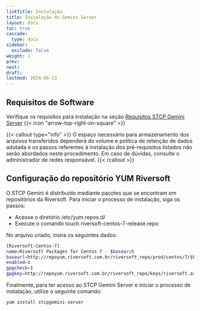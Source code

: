 ```yaml
---
linkTitle: Instalação
title: Instalação do Gemini Server
layout: docs
toc: true
cascade:
  type: docs
sidebar:
  exclude: false
weight: 1
prev:
next:
draft:
lastmod: 2024-06-13
---
```

## Requisitos de Software

Verifique os requisitos para instalação na seção <a href="/utils/requirements/#stcp-gemini-server" target="_blank">Requisitos STCP Gemini Server</a> {{< icon "arrow-top-right-on-square" >}} &nbsp;

{{< callout type="info" >}}
O espaço necessário para armazenamento dos arquivos transferidos dependerá do volume e política
de retenção de dados adotada e os passos referentes à instalação dos pré-requisitos listados não serão abordados neste
procedimento. Em caso de dúvidas, consulte o administrador de redes responsável.
{{< /callout >}}

## Configuração do repositório YUM Riversoft

O STCP Gemini é distribuído mediante pacotes que se encontram em repositórios da Riversoft. Para iniciar o processo de instalação, siga os passos:

* Acesse o diretório /etc/yum.repos.d/
* Execute o comando touch riversoft-centos-7-release.repo

No arquivo criado, insira os seguintes dados:

```bash {filename="riversoft-centos-7-release.repo"}
[Riversoft-Centos-7]
name=Riversoft Packages for Centos 7 - $basearch
baseurl=http://repoyum.riversoft.com.br/riversoft_repo/prod/centos/7/$basearch
enabled=1
gpgcheck=1
gpgkey=http://repoyum.riversoft.com.br/riversoft_repo/keys/riversoft.asc
```

Finalmente, para ter acesso ao STCP Gemini Server e iniciar o processo de instalação, utilize o seguinte
comando:

```
yum install stcpgemini-server
```
